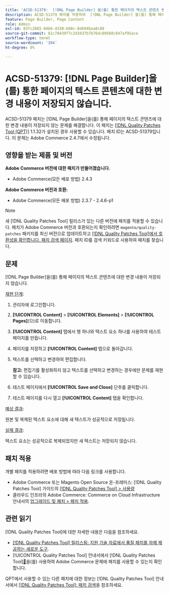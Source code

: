 ```yaml
---
title: 'ACSD-51379:  [!DNL Page Builder] 을(를) 통한 페이지의 텍스트 콘텐츠 변경 내용이 저장되지 않습니다.'
description: ACSD-51379 패치를 적용하여  [!DNL Page Builder] 을(를) 통해 페이지의 텍스트 콘텐츠에 대한 변경 내용이 저장되지 않는 Adobe Commerce 문제를 해결합니다.
feature: Page Builder, Page Content
role: Admin
exl-id: 03fc2865-04b6-4330-b80c-8d694baa8c88
source-git-commit: 81c78439f7c243437b7b76dc80560c847af95ace
workflow-type: tm+mt
source-wordcount: '394'
ht-degree: 0%

---
```


# ACSD-51379: [!DNL Page Builder]을(를) 통한 페이지의 텍스트 콘텐츠에 대한 변경 내용이 저장되지 않습니다.

ACSD-51379 패치는 [!DNL Page Builder]을(를) 통해 페이지의 텍스트 콘텐츠에 대한 변경 내용이 저장되지 않는 문제를 해결합니다. 이 패치는 [[!DNL Quality Patches Tool (QPT)]](https://experienceleague.adobe.com/ko/docs/commerce-knowledge-base/kb/announcements/commerce-announcements/magento-quality-patches-released-new-tool-to-self-serve-quality-patches) 1.1.32가 설치된 경우 사용할 수 있습니다. 패치 ID는 ACSD-51379입니다. 이 문제는 Adobe Commerce 2.4.7에서 수정됩니다.

## 영향을 받는 제품 및 버전

**Adobe Commerce 버전에 대한 패치가 만들어졌습니다.**

* Adobe Commerce(모든 배포 방법) 2.4.3

**Adobe Commerce 버전과 호환:**

* Adobe Commerce(모든 배포 방법) 2.3.7 - 2.4.6-p1

>[!NOTE]
>
>새 [!DNL Quality Patches Tool] 릴리스가 있는 다른 버전에 패치를 적용할 수 있습니다. 패치가 Adobe Commerce 버전과 호환되는지 확인하려면 `magento/quality-patches` 패키지를 최신 버전으로 업데이트하고 [[!DNL Quality Patches Tool]에서 호환성을 확인합니다. 패치 검색 페이지](https://experienceleague.adobe.com/tools/commerce-quality-patches/index.html?lang=ko). 패치 ID를 검색 키워드로 사용하여 패치를 찾습니다.

## 문제

[!DNL Page Builder]을(를) 통해 페이지의 텍스트 콘텐츠에 대한 변경 내용이 저장되지 않습니다.

<u>재현 단계</u>:

1. 관리자에 로그인합니다.
1. **[!UICONTROL Content]** > **[!UICONTROL Elements]** > **[!UICONTROL Pages]**(으)로 이동합니다.
1. **[!UICONTROL Content]** 탭에서 행 하나와 텍스트 요소 하나를 사용하여 테스트 페이지를 만듭니다.
1. 페이지를 저장하고 **[!UICONTROL Content]** 탭으로 돌아갑니다.
1. 텍스트를 선택하고 변경하여 편집합니다.

   **참고:** 편집기를 활성화하지 않고 텍스트를 선택하고 변경하는 경우에만 문제를 재현할 수 있습니다.

1. 테스트 페이지에서 **[!UICONTROL Save and Close]** 단추를 클릭합니다.
1. 테스트 페이지를 다시 열고 **[!UICONTROL Content]** 탭을 확인합니다.

<u>예상 결과</u>:

원본 및 복제된 텍스트 요소에 대해 새 텍스트가 성공적으로 저장됩니다.

<u>실제 결과</u>:

텍스트 요소는 성공적으로 복제되었지만 새 텍스트는 저장되지 않습니다.

## 패치 적용

개별 패치를 적용하려면 배포 방법에 따라 다음 링크를 사용합니다.

* Adobe Commerce 또는 Magento Open Source 온-프레미스: [!DNL Quality Patches Tool] 가이드의 [[!DNL Quality Patches Tool] > 사용량](/help/tools/quality-patches-tool/usage.md)
* 클라우드 인프라의 Adobe Commerce: Commerce on Cloud Infrastructure 안내서의 [업그레이드 및 패치 > 패치 적용](https://experienceleague.adobe.com/docs/commerce-cloud-service/user-guide/develop/upgrade/apply-patches.html?lang=ko).

## 관련 읽기

[!DNL Quality Patches Tool]에 대한 자세한 내용은 다음을 참조하세요.

* [[!DNL Quality Patches Tool] 릴리스됨: 지원 기술 자료에서 품질 패치를 자체 제공하는 새로운 도구](https://experienceleague.adobe.com/ko/docs/commerce-knowledge-base/kb/announcements/commerce-announcements/magento-quality-patches-released-new-tool-to-self-serve-quality-patches).
* [!UICONTROL Quality Patches Tool] 안내서에서  [!DNL Quality Patches Tool][&#128279;](/help/tools/quality-patches-tool/patches-available-in-qpt/check-patch-for-magento-issue-with-magento-quality-patches.md)을(를) 사용하여 Adobe Commerce 문제에 패치를 사용할 수 있는지 확인합니다.


QPT에서 사용할 수 있는 다른 패치에 대한 정보는 [!DNL Quality Patches Tool] 안내서에서 [[!DNL Quality Patches Tool]: 패치 검색](https://experienceleague.adobe.com/tools/commerce-quality-patches/index.html?lang=ko)을 참조하세요.
